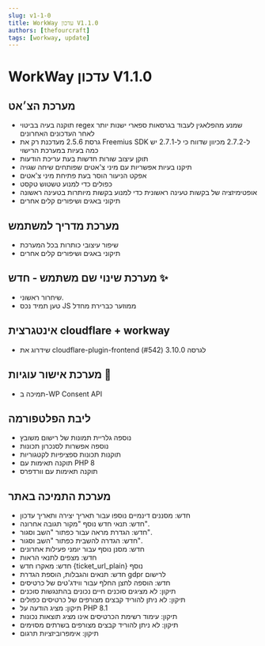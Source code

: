 ```yaml
---
slug: v1-1-0
title: WorkWay עדכון V1.1.0
authors: [thefourcraft]
tags: [workway, update]
---
```


# WorkWay עדכון V1.1.0
## מערכת הצ׳אט
- תוקנה בעיה בביטוי regex שמנע מהפלאגין לעבוד בגרסאות ספארי ישנות יותר לאחר העדכונים האחרונים
- גרסת 2.5.6 מעדכנת רק את Freemius SDK ל-2.7.2 מכיוון שדווח כי ל-2.7.1 יש כמה בעיות במערכת הרישוי
- תוקן עיצוב שורות חדשות בעת עריכת הודעות
- תיקנו בעיות אפשריות עם מיני צ'אטים שפותחים שיחה שגויה
- אפקט הניעור הוסר בעת פתיחת מיני צ'אטים
-  כפולים כדי למנוע טשטוש טקסט
- אופטימיזציה של בקשות טעינה ראשונית כדי למנוע בקשות מיותרות בטעינה ראשונה
- תיקוני באגים ושיפורים קלים אחרים
## מערכת מדריך למשתמש
- שיפור עיצובי כותרות בכל המערכת
- תיקוני באגים ושיפורים קלים אחרים
## מערכת שינוי שם משתמש - חדש ✨
- שיחרור ראשוני.
- טען תמיד נכס JS ממוזער כברירת מחדל
## אינטגרצית cloudflare + workway
- שידרוג את cloudflare-plugin-frontend לגרסה 3.10.0 (#542)
## מערכת אישור עוגיות 🍪
- תמיכה ב-WP Consent API
## ליבת הפלטפורמה
- נוספה גלריית תמונות של רישום משובץ
- נוספה אפשרות לסנכרון תכונות
- תוקנות תכונות ספציפיות לקטגוריות
- תוקנה תאימות עם PHP 8
- תוקנה תאימות עם וורדפרס
## מערכת התמיכה באתר
* חדש: מסננים דינמיים נוספו עבור תאריך יצירה ותאריך עדכון
* חדש: תנאי חדש נוסף "מקור תגובה אחרונה".
* חדש: הגדרת מראה עבור כפתור "השב וסגור".
* חדש: הגדרה להשבית כפתור "השב וסגור".
* חדש: מסנן נוסף עבור יומני פעילות אחרונים
* חדש: מצפים לתנאי הראות
* חדש: מאקרו חדש {ticket_url_plain} נוסף
* חדש: תנאים והגבלות, הוספת הגדרת gdpr לרישום
* חדש: הוספה לחצן החלף עבור ווידג'טים של כרטיסים
* תיקון: לא מציגים סוכנים חיים נכונים בהתנגשות סוכנים
* תיקון: לא ניתן להוריד קבצים מצורפים של כרטיסים כפולים
* תיקון: מציג הודעה על PHP 8.1
* תיקון: עימוד רשימת הכרטיסים אינו מציג תוצאות נכונות
* תיקון: לא ניתן להוריד קבצים מצורפים בשרתים מסוימים
* תיקון: אימפרוביזציות תרגום